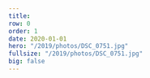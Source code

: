 ```yaml
---
title: 
row: 0
order: 1
date: 2020-01-01
hero: "/2019/photos/DSC_0751.jpg"
fullsize: "/2019/photos/DSC_0751.jpg"
big: false
---
```

